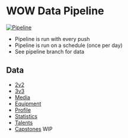 # WOW Data Pipeline

[![Pipeline](https://github.com/ElianHugh/wowdatapipeline/actions/workflows/targets.yaml/badge.svg)](https://github.com/ElianHugh/wowdatapipeline/actions/workflows/targets.yaml)

- Pipeline is run with every push
- Pipeline is run on a schedule (once per day)
- See pipeline branch for data

## Data

- [2v2](https://github.com/ElianHugh/wowdatapipeline/blob/targets-runs/_targets/objects/data_2v2)
- [3v3](https://github.com/ElianHugh/wowdatapipeline/blob/targets-runs/_targets/objects/data_3v3)
- [Media](https://github.com/ElianHugh/wowdatapipeline/blob/targets-runs/_targets/objects/data_media)
- [Equipment](https://github.com/ElianHugh/wowdatapipeline/blob/targets-runs/_targets/objects/data_)
- [Profile](https://github.com/ElianHugh/wowdatapipeline/blob/targets-runs/_targets/objects/data_profile)
- [Statistics](https://github.com/ElianHugh/wowdatapipeline/blob/targets-runs/_targets/objects/data_statistics)
- [Talents](https://github.com/ElianHugh/wowdatapipeline/blob/targets-runs/_targets/objects/data_talents)
- [Capstones](https://github.com/ElianHugh/wowdatapipeline/blob/targets-runs/_targets/objects/data_capstones) WIP
